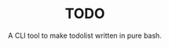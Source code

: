 <h1 align="center">TODO</h1>
<p align="center">A CLI tool to make todolist written in pure bash. </p


  <img src="https://github.com/Iyamnabeen/todo/blob/main/Assets/20220513_191509.gif" alt="Video Preview Gif" align="right" width="500px"/>
